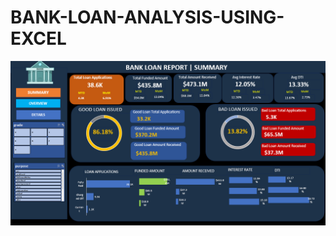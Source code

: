 # BANK-LOAN-ANALYSIS-USING-EXCEL

![alttext](https://github.com/Srikar29M/BANK-LOAN-ANALYSIS-USING-EXCEL/blob/main/Bank%20loan%20summary%20dashboard.png?raw=true)
